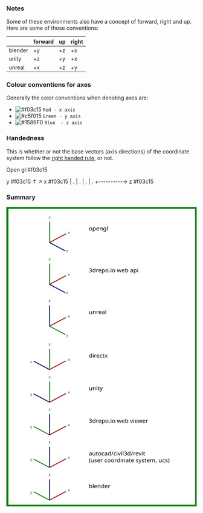 
### Notes

Some of these environments also have a concept of forward, right and up. Here are some of those conventions:

|         | forward | up | right |
|---------|---------|----|-------|
| blender | +y      | +z | +x    |
| unity   | +z      | +y | +x    |
| unreal  | +x      | +z | +y    |

### Colour conventions for axes

Generally the color conventions when denoting axes are:

- ![#f03c15](https://via.placeholder.com/15/f03c15/000000?text=+) `Red - x axis`
- ![#c5f015](https://via.placeholder.com/15/c5f015/000000?text=+) `Green - y axis`
- ![#1589F0](https://via.placeholder.com/15/1589F0/000000?text=+) `Blue  - z axis`


### Handedness

This is whether or not the base vectors (axis directions) of the coordinate system follow the [right handed rule](https://mathworld.wolfram.com/Right-HandRule.html), or not.

Open gl:#f03c15 

y #f03c15 
↑         ↗ x #f03c15 
|       . 
|     . 
|   . 
| .
+----------→ z #f03c15 


### Summary
![Alt text](./resources/graphics_coordinate_systems.svg)

